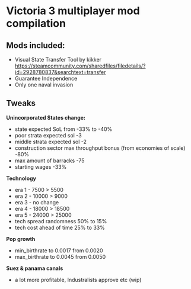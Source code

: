 # Victoria 3 multiplayer mod compilation


## Mods included:
- Visual State Transfer Tool by kikker https://steamcommunity.com/sharedfiles/filedetails/?id=2928780837&searchtext=transfer
- Guarantee Independence 
- Only one naval invasion



## Tweaks
  
**Unincorporated States change:**
  - state expected SoL from -33% to -40%
  - poor strata expected sol -3
  - middle strata expected sol -2
  - construction sector max throughput bonus (from economies of scale) -80%
  - max amount of barracks -75
  - starting wages -33%

**Technology**
  - era 1 - 7500 > 5500
  - era 2 - 10000 > 9000
  - era 3 - no change
  - era 4 - 18000 > 18500
  - era 5 - 24000 > 25000
  - tech spread randomness 50% to 15% 
  - tech cost ahead of time 25% to 33%

**Pop growth**
  - min_birthrate to 0.0017 from 0.0020
  - max_birthrate to 0.0045 from 0.0050

**Suez & panama canals**
  - a lot more profitable, Industralists approve etc (wip)

